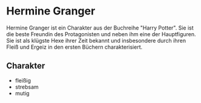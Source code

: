 # Hermine Granger
Hermine Granger ist ein Charakter aus der Buchreihe "Harry Potter". Sie ist die beste Freundin des Protagonisten und neben ihm eine der Hauptfiguren. Sie ist als klügste Hexe ihrer Zeit bekannt und insbesondere durch ihren Fleiß und Ergeiz in den ersten Büchern charakterisiert.

## Charakter
* fleißig
* strebsam
* mutig

